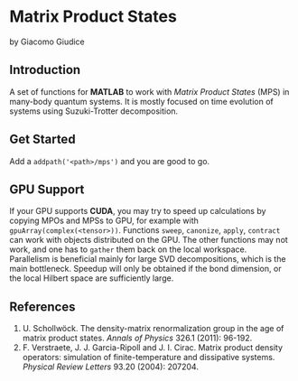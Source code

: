 # Matrix Product States 
by Giacomo Giudice

## Introduction
A set of functions for __MATLAB__ to work with _Matrix Product States_ (MPS) in many-body quantum systems.
It is mostly focused on time evolution of systems using Suzuki-Trotter decomposition.

## Get Started
Add a `addpath('<path>/mps')` and you are good to go.

## GPU Support
If your GPU supports __CUDA__, you may try to speed up calculations by copying MPOs and MPSs to GPU, for example with `gpuArray(complex(<tensor>))`.
Functions `sweep`, `canonize`, `apply`, `contract` can work with objects distributed  on the GPU.
The other functions may not work, and one has to `gather` them back on the local workspace.  
Parallelism is beneficial mainly for large SVD decompositions, which is the main bottleneck.
Speedup will only be  obtained if the bond dimension, or the local Hilbert space are sufficiently large.  

## References
1. U. Schollwöck. The density-matrix renormalization group in the age of matrix product states. _Annals of Physics_ 326.1 (2011): 96-192.  
2. F. Verstraete, J. J. Garcia-Ripoll and J. I. Cirac. Matrix product density operators: simulation of finite-temperature and dissipative systems. _Physical Review Letters_ 93.20 (2004): 207204.
